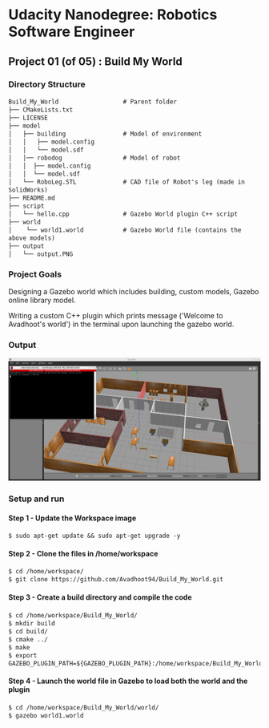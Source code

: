 # Udacity Nanodegree: Robotics Software Engineer 
## Project 01 (of 05) : Build My World 
### Directory Structure
```
Build_My_World                  # Parent folder
├── CMakeLists.txt                
├── LICENSE
├── model                          
│   ├── building                # Model of environment
│   │   ├── model.config
│   │   └── model.sdf
│   │── robodog                 # Model of robot
│   │  ├── model.config
│   │  └── model.sdf
│   └── RoboLeg.STL             # CAD file of Robot's leg (made in SolidWorks)  
├── README.md 
├── script
│   └── hello.cpp               # Gazebo World plugin C++ script
├── world
│    └── world1.world           # Gazebo World file (contains the above models) 
├── output
│   └── output.PNG
```



### Project Goals
Designing a Gazebo world which includes building, custom models, Gazebo online library model.

Writing a custom C++ plugin which prints message ('Welcome to Avadhoot's world') in the terminal upon launching the gazebo world.




### Output 
<img src="output/output.PNG">

### Setup and run
#### Step 1 - Update the Workspace image
```
$ sudo apt-get update && sudo apt-get upgrade -y 
```

#### Step 2 - Clone the files in /home/workspace
```
$ cd /home/workspace/
$ git clone https://github.com/Avadhoot94/Build_My_World.git
```
#### Step 3 - Create a build directory and compile the code
```
$ cd /home/workspace/Build_My_World/
$ mkdir build
$ cd build/
$ cmake ../
$ make
$ export GAZEBO_PLUGIN_PATH=${GAZEBO_PLUGIN_PATH}:/home/workspace/Build_My_World/build
```

#### Step 4 - Launch the world file in Gazebo to load both the world and the plugin
```
$ cd /home/workspace/Build_My_World/world/
$ gazebo world1.world
```
